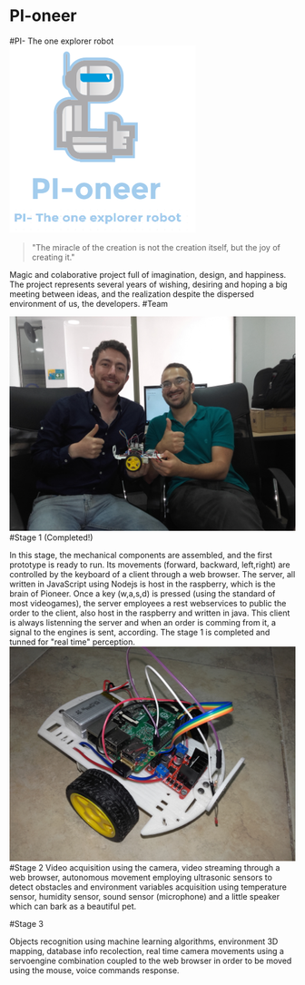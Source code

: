 # PI-oneer 

#PI- The one explorer robot
![Alt text](https://github.com/caaguirreec/PI-oneer/blob/master/gitimages/logo.png "PI-oneer")

>"The miracle of the creation is not the creation itself, but the joy of creating it." 

Magic and colaborative project full of imagination, design, and happiness. 
The project represents several years of wishing, desiring and hoping a big meeting between ideas,
and the realization despite the dispersed environment of us, the developers.
#Team 

![Alt text](https://raw.githubusercontent.com/caaguirreec/PI-oneer/master/gitimages/team.jpg "PI-oneer team")
#Stage 1 (Completed!)

In this stage, the mechanical components are assembled, and the first prototype is ready to run. Its movements (forward, backward, left,right) are controlled by the keyboard of a client through a web browser. The server, all written in JavaScript using Nodejs is host in the raspberry, which is the brain of Pioneer. Once a key (w,a,s,d) is pressed (using the standard of most videogames), the server employees a rest webservices to public the order to the client, also host in the raspberry and written in java. This client is always listenning the server and when an order is comming from it, a signal to the engines is sent, according. The stage 1 is completed and tunned for "real time" perception. 
![Alt text](https://github.com/caaguirreec/PI-oneer/blob/master/gitimages/20160527_154540.jpg "PI-oneer stage 1 completed!")
#Stage 2
Video acquisition using the camera, video streaming through a web browser, autonomous movement employing ultrasonic sensors to detect obstacles and environment variables acquisition using temperature sensor, humidity sensor, sound sensor (microphone) and a little speaker which can bark as a beautiful pet. 

#Stage 3

Objects recognition using machine learning algorithms, environment 3D mapping, database info recolection, real time camera movements using a servoengine combination coupled to the web browser in order to be moved using the mouse, voice commands response. 

